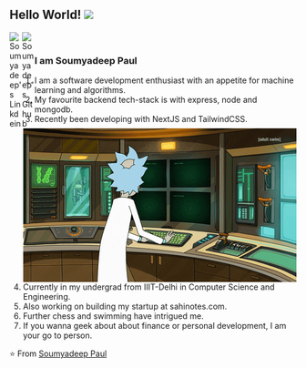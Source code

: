 ## Hello World! <img src="https://raw.githubusercontent.com/iampavangandhi/iampavangandhi/master/gifs/Hi.gif" width="30px"></h2>

<a href="https://www.linkedin.com/in/soumyadeep-paul-3a044619a/">
  <img align="left" alt="Soumyadeep's Linkdein" width="22px" src="https://cdn.jsdelivr.net/npm/simple-icons@v3/icons/linkedin.svg" />
</a>
<a href="https://github.com/soumyadeepsp/">
  <img align="left" alt="Soumyadeep's Github" width="22px" src="https://cdn.jsdelivr.net/npm/simple-icons@v3/icons/github.svg" />
</a>

<br />
<img align="right" alt="GIF" src="https://github.com/darshan-jain/darshan-jain/blob/master/rick.gif" />

### I am Soumyadeep Paul
1. I am a software development enthusiast with an appetite for machine learning and algorithms.  
2. My favourite backend tech-stack is with express, node and mongodb.
3. Recently been developing with NextJS and TailwindCSS.
4. Currently in my undergrad from IIIT-Delhi in Computer Science and Engineering.
5. Also working on building my startup at sahinotes.com.
6. Further chess and swimming have intrigued me.
7. If you wanna geek about about finance or personal development, I am your go to person.

⭐️ From [Soumyadeep Paul](https://github.com/soumyadeepsp/)
